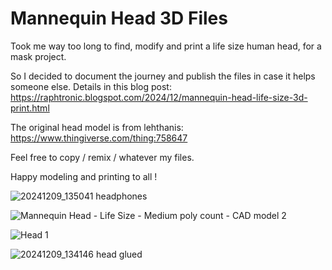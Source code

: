 # Mannequin Head 3D Files

Took me way too long to find, modify and print a life size human head, for a mask project.

So I decided to document the journey and publish the files in case it helps someone else. Details in this blog post: https://raphtronic.blogspot.com/2024/12/mannequin-head-life-size-3d-print.html

The original head model is from lehthanis: https://www.thingiverse.com/thing:758647

Feel free to copy / remix / whatever my files.

Happy modeling and printing to all !

![20241209_135041 headphones](https://github.com/user-attachments/assets/8b7c2c19-430f-443d-8721-23e955631be1)

![Mannequin Head - Life Size - Medium poly count - CAD model 2](https://github.com/user-attachments/assets/6c5addc0-3588-4cb8-a0b7-d750dee4020e)

![Head 1](https://github.com/user-attachments/assets/8fef1839-8133-4017-b310-71176491fe55)

![20241209_134146 head glued](https://github.com/user-attachments/assets/71db2419-7549-4d05-8212-3c75649d479b)
